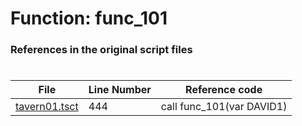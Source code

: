 # Function: func_101
### References in the original script files

#

| File | Line Number | Reference code |
| --- | --- | --- |
| [tavern01.tsct](../../../out/tavern01.tsct#L444) | 444 | call func_101(var DAVID1) |
